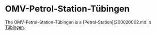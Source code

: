 # OMV-Petrol-Station-Tübingen

The OMV-Petrol-Station-Tübingen is a [Petrol-Station](200020002.md in [Tübingen](2000001).